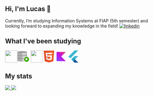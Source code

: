 ## Hi, I'm Lucas 👋

Currently, I’m studying Information Systems at FIAP (5th semester) and looking forward to expanding my knowledge in the field!
[![linkedin](https://img.shields.io/badge/linkedin-0A66C2?style=for-the-badge&logo=linkedin&logoColor=white)](https://www.linkedin.com/in/lucasdelimabzr)

## What I've been studying
<img src="https://cdn.jsdelivr.net/gh/devicons/devicon/icons/java/java-original.svg" width="40" height="40"/><img src="https://raw.githubusercontent.com/devicons/devicon/6910f0503efdd315c8f9b858234310c06e04d9c0/icons/sqldeveloper/sqldeveloper-original.svg" width="40" height="40"/> <img src="https://s3.dualstack.us-east-2.amazonaws.com/pythondotorg-assets/media/files/python-logo-only.svg" width="40" height="40"><img src="https://raw.githubusercontent.com/devicons/devicon/6910f0503efdd315c8f9b858234310c06e04d9c0/icons/html5/html5-original.svg" width="40" height="40"><img src="https://raw.githubusercontent.com/devicons/devicon/refs/heads/master/icons/kotlin/kotlin-original.svg" width="40" height="40"><img src="https://raw.githubusercontent.com/devicons/devicon/refs/heads/master/icons/flutter/flutter-original.svg" width="40" height="40">
## My stats
<a href="https://github.com/lucaslimb">
  <img height="180em" src="https://github-readme-stats-eight-theta.vercel.app/api?username=lucaslimb&show_icons=true&theme=algolia&include_all_commits=true&count_private=true"/>
  <img height="180em" src="https://github-readme-stats-eight-theta.vercel.app/api/top-langs/?username=lucaslimb&layout=compact&langs_count=6&theme=algolia"/>
</a>

